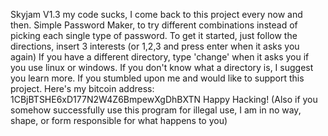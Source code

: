 Skyjam V1.3
my code sucks, I come back to this project every now and then.
Simple Password Maker, to try different combinations instead of picking each single type of password. 
To get it started, just follow the directions, insert 3 interests (or 1,2,3 and press enter when it asks you again)
If you have a different directory, type 'change' when it asks you if you use linux or windows.
If you don't know what a directory is, I suggest you learn more.
If you stumbled upon me and would like to support this project. Here's my bitcoin address: 1CBjBTSHE6xD177N2W4Z6BmpewXgDhBXTN
Happy Hacking! (Also if you somehow successfully use this program for illegal use, I am in no way, shape, or form responsible for what happens to you)
